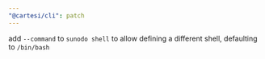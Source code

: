 ```yaml
---
"@cartesi/cli": patch
---
```


add `--command` to `sunodo shell` to allow defining a different shell, defaulting to `/bin/bash`
